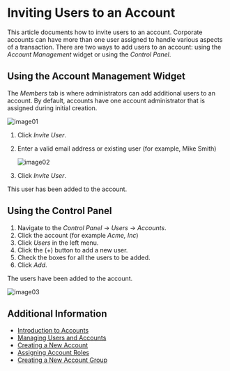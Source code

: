 # Inviting Users to an Account

This article documents how to invite users to an account. Corporate accounts can have more than one user assigned to handle various aspects of a transaction. There are two ways to add users to an account: using the _Account Management_ widget or using the _Control Panel_.

## Using the Account Management Widget

The _Members_ tab is where administrators can add additional users to an account. By default, accounts have one account administrator that is assigned during initial creation.

   ![image01](./images/01.png)

1. Click _Invite User_.
1. Enter a valid email address or existing user (for example, Mike Smith)

   ![image02](./images/02.png)

1. Click _Invite User_.

This user has been added to the account.

## Using the Control Panel

1. Navigate to the _Control Panel_ → _Users_ → _Accounts_.
1. Click the account (for example _Acme, Inc_)
1. Click _Users_ in the left menu.
1. Click the (+) button to add a new user.
1. Check the boxes for all the users to be added.
1. Click _Add_.

The users have been added to the account.

![image03](./images/03.png)

## Additional Information

* [Introduction to Accounts](../introduction-to-accounts/README.md)
* [Managing Users and Accounts](../README.md)
* [Creating a New Account](../creating-a-new-account/README.md)
* [Assigning Account Roles](../assigning-account-roles/README.md)
* [Creating a New Account Group](../creating-a-new-account-group/README.md)
